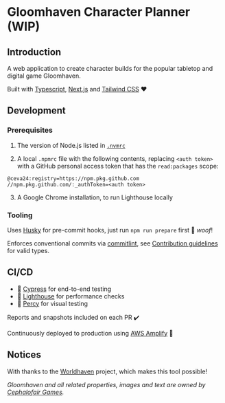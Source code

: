 # Gloomhaven Character Planner (WIP)

## Introduction

A web application to create character builds for the popular tabletop and digital game Gloomhaven.

Built with [Typescript](https://www.typescriptlang.org/), [Next.js](https://nextjs.org/) and [Tailwind CSS](https://tailwindcss.com/) ❤️

## Development

### Prerequisites

1. The version of Node.js listed in [`.nvmrc`](.nvmrc)

2. A local `.npmrc` file with the following contents, replacing `<auth token>` with a GitHub personal access token that has the `read:packages` scope:

```
@ceva24:registry=https://npm.pkg.github.com
//npm.pkg.github.com/:_authToken=<auth token>
```

3. A Google Chrome installation, to run Lighthouse locally

### Tooling

Uses [Husky](https://typicode.github.io/husky/) for pre-commit hooks, just run `npm run prepare` first 🐶 _woof_!

Enforces conventional commits via [commitlint](https://github.com/conventional-changelog/commitlint), see [Contribution guidelines](docs/CONTRIBUTING.md) for valid types.

## CI/CD

-   🌳 [Cypress](https://dashboard.cypress.io/projects/zbs72n/) for end-to-end testing
-   🚦 [Lighthouse](https://github.com/GoogleChrome/lighthouse-ci) for performance checks
-   🦔 [Percy](https://percy.io/788e43c2/gloomhaven-character-planner/) for visual testing

Reports and snapshots included on each PR ✔️

Continuously deployed to production using [AWS Amplify](https://aws.amazon.com/amplify/) 🚀

## Notices

With thanks to the [Worldhaven](https://github.com/any2cards/worldhaven) project, which makes this tool possible!

_Gloomhaven and all related properties, images and text are owned by [Cephalofair Games](https://cephalofair.com/)._
